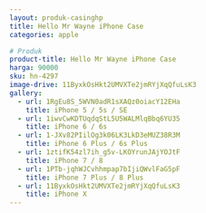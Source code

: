 ```yaml
---
layout: produk-casinghp
title: Hello Mr Wayne iPhone Case
categories: apple

# Produk
product-title: Hello Mr Wayne iPhone Case
harga: 90000
sku: hn-4297
image-drive: 11ByxkOsHkt2UMVXTe2jmRYjXqQfuLsK3
gallery:
  - url: 1RgEu8S_5WVN0adR1sXAQz0oiacY12EHa
    title: iPhone 5 / 5s / SE
  - url: 1iwvCwKDTUqdqStL5U5WALMlqBbq6YU35
    title: iPhone 6 / 6s
  - url: 1-JXv82PIilOg3k06LK3LkD3eMUZ38R3M
    title: iPhone 6 Plus / 6s Plus
  - url: 1ztifK54zl7ih_g5v-LKOYrunJAjYOJtF
    title: iPhone 7 / 8
  - url: 1PTb-jqhWJCvhhmpap7bIjiQWvlFaG5pF
    title: iPhone 7 Plus / 8 Plus
  - url: 11ByxkOsHkt2UMVXTe2jmRYjXqQfuLsK3
    title: iPhone X
---
```

